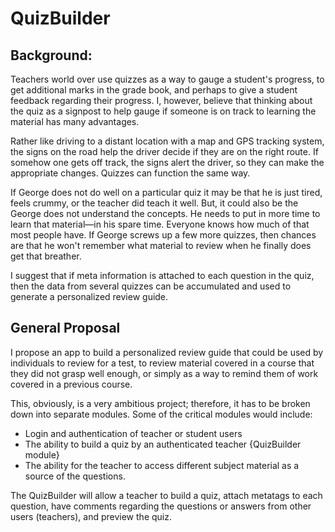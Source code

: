 # QuizBuilder

<h2>Background:</h2>
Teachers world over use quizzes as a way to gauge a student's progress, to get additional marks in the grade book, and perhaps to give a student feedback regarding their progress. I, however, believe that thinking about the quiz as a signpost to help gauge if someone is on track to learning the material has many advantages.

Rather like driving to a distant location with a map and GPS tracking system, the signs on the road help the driver decide if they are on the right route. If somehow one gets off track, the signs alert the driver, so they can make the appropriate changes. Quizzes can function the same way. 

If George does not do well on a particular quiz it may be that he is just tired, feels crummy, or the teacher did teach it well. But, it could also be the George does not understand the concepts. He needs to put in more time to learn that material—in his spare time. Everyone knows how much of that most people have. If George screws up a few more quizzes, then chances are that he won't remember what material to review when he finally does get that breather. 

I suggest that if meta information is attached to each question in the quiz, then the data from several quizzes can be accumulated and used to generate a personalized review guide.

<h2>General Proposal</h2>
I propose an app to build a personalized review guide that could be used by individuals to review for a test, to review material covered in a course that they did not grasp well enough, or simply as a way to remind them of work covered in a previous course.

This, obviously, is a very ambitious project; therefore, it has to be broken down into separate modules. Some of the critical modules would include:
<ul>
	<li>Login and authentication of teacher or student users</li>
	<li>The ability to build a quiz by an authenticated teacher {QuizBuilder module}</li>
	<li>The ability for the teacher to access different subject material as a source of the questions.</li>
</ul>


The QuizBuilder will allow a teacher to build a quiz, attach metatags to each question, have comments regarding the questions or answers from other users (teachers), and preview the quiz.


